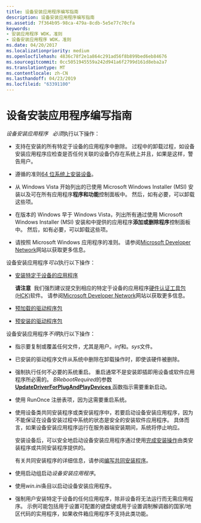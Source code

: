 ```yaml
---
title: 设备安装应用程序编写指南
description: 设备安装应用程序编写指南
ms.assetid: 7f364b95-98ca-479a-8cdb-5e5e77c70cfa
keywords:
- 安装应用程序 WDK，准则
- 设备安装应用程序 WDK，准则
ms.date: 04/20/2017
ms.localizationpriority: medium
ms.openlocfilehash: 4836c78f2e1a864c291ad56f8b899bed6eb84676
ms.sourcegitcommit: 0cc5051945559a242d941a6f2799d161d8eba2a7
ms.translationtype: MT
ms.contentlocale: zh-CN
ms.lasthandoff: 04/23/2019
ms.locfileid: "63391100"
---
```

# <a name="guidelines-for-writing-device-installation-applications"></a>设备安装应用程序编写指南


*设备安装应用程序*   *必须*执行以下操作：

-   支持在安装的所有特定于设备的应用程序中删除。 过程中的卸载过程，如设备安装应用程序应检查是否任何关联的设备仍存在系统上并且，如果是这样，警告用户。

-   遵循的准则[64 位系统上安装设备](device-installations-on-64-bit-systems.md)。

-   从 Windows Vista 开始列出的已使用 Microsoft Windows Installer (MSI) 安装以及可在所有应用程序**程序和功能**控制面板中。 然后，如有必要，可以卸载这些项。

-   在版本的 Windows 早于 Windows Vista，列出所有通过使用 Microsoft Windows Installer (MSI) 安装和中提供的应用程序**添加或删除程序**控制面板中。 然后，如有必要，可以卸载这些项。

-   请按照 Microsoft Windows 应用程序的准则。 请参阅[Microsoft Developer Network](https://go.microsoft.com/fwlink/p/?linkid=8714)网站以获取更多信息。

设备安装应用程序*可以*执行以下操作：

-   [安装特定于设备的应用程序](installing-device-specific-applications.md)

    **请注意**  我们强烈建议提交到相应的特定于设备的应用程序[硬件认证工具包 (HCK)](https://go.microsoft.com/fwlink/p/?linkid=227016)软件。 请参阅[Microsoft Developer Network](https://go.microsoft.com/fwlink/p/?linkid=8714)网站以获取更多信息。

     

-   [预加载的驱动程序包](preloading-driver-packages.md)

-   [预安装的驱动程序包](preinstalling-driver-packages.md)

设备安装应用程序*不得*执行以下操作：

-   指示要复制或覆盖任何文件，尤其是用户。*inf*和。*sys*文件。

-   已安装的驱动程序文件从系统中删除在卸载操作时，即使该硬件被删除。

-   强制执行任何不必要的系统重启。 重启通常不是安装即插即用设备或软件应用程序所必需的。 *BRebootRequired*的参数[ **UpdateDriverForPlugAndPlayDevices** ](https://msdn.microsoft.com/library/windows/hardware/ff553534)函数指示需要重新启动。

-   使用 RunOnce 注册表项，因为这需要重启系统。

-   使用设备类共同安装程序或类安装程序中，若要启动设备安装应用程序，因为不能保证在设备安装过程中系统的状态是安全的安装软件应用程序。 具体而言，如果设备安装应用程序运行在服务器端安装期间，系统将停止响应。

    安装设备后，可以安全地启动设备安装应用程序通过使用[完成安装操作](finish-install-actions--windows-vista-and-later-.md)由类安装程序或共同安装程序提供的。

    有关共同安装程序的详细信息，请参阅[编写共同安装程序](writing-a-co-installer.md)。

-   使用启动组启动*设备安装应用程序*。

-   使用*win.ini*条目以启动设备安装应用程序。

-   强制用户安装特定于设备的任何应用程序，除非设备将无法运行而无需应用程序。 示例可能包括用于设置可配置的键盘键或用于设置调制解调器的国家/地区代码的实用程序，如果收件箱应用程序不支持此类功能。

 

 





